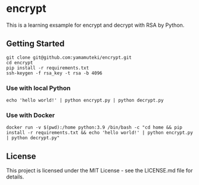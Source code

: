 # encrypt

This is a learning exsample for encrypt and decrypt with RSA by Python.

## Getting Started

```
git clone git@github.com:yamamuteki/encrypt.git
cd encrypt
pip install -r requirements.txt
ssh-keygen -f rsa_key -t rsa -b 4096
```

### Use with local Python

```
echo 'hello world!' | python encrypt.py | python decrypt.py
```

### Use with Docker

```
docker run -v $(pwd):/home python:3.9 /bin/bash -c "cd home && pip install -r requirements.txt && echo 'hello world!' | python encrypt.py | python decrypt.py"
```

## License

This project is licensed under the MIT License - see the LICENSE.md file for details.
